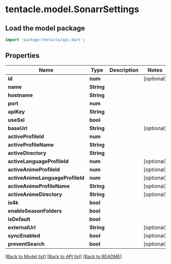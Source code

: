 # tentacle.model.SonarrSettings

## Load the model package
```dart
import 'package:tentacle/api.dart';
```

## Properties
Name | Type | Description | Notes
------------ | ------------- | ------------- | -------------
**id** | **num** |  | [optional] 
**name** | **String** |  | 
**hostname** | **String** |  | 
**port** | **num** |  | 
**apiKey** | **String** |  | 
**useSsl** | **bool** |  | 
**baseUrl** | **String** |  | [optional] 
**activeProfileId** | **num** |  | 
**activeProfileName** | **String** |  | 
**activeDirectory** | **String** |  | 
**activeLanguageProfileId** | **num** |  | [optional] 
**activeAnimeProfileId** | **num** |  | [optional] 
**activeAnimeLanguageProfileId** | **num** |  | [optional] 
**activeAnimeProfileName** | **String** |  | [optional] 
**activeAnimeDirectory** | **String** |  | [optional] 
**is4k** | **bool** |  | 
**enableSeasonFolders** | **bool** |  | 
**isDefault** | **bool** |  | 
**externalUrl** | **String** |  | [optional] 
**syncEnabled** | **bool** |  | [optional] 
**preventSearch** | **bool** |  | [optional] 

[[Back to Model list]](../README.md#documentation-for-models) [[Back to API list]](../README.md#documentation-for-api-endpoints) [[Back to README]](../README.md)


